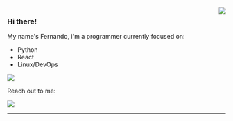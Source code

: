 <img align='right' src="https://github-readme-stats.vercel.app/api?username=fmotaf&show_icons=true&title_color=783c00&text_color=af552e&icon_color=783c00&bg_color=f8efd4&cache_seconds=2300">

### Hi there!

My name's Fernando, i'm a programmer currently focused on: 
<ul>
  <li> Python </li> 
  <li> React </li>
  <li> Linux/DevOps </li>
</ul>

<img src="https://img.shields.io/static/v1?label=Overview&message=FERNANDO&color=f8efd4&style=for-the-badge&logo=GitHub">

<p>

Reach out to me:
<br>  
</p>

<p>
  <a href="https://www.linkedin.com/in/fmotaf/" alt="Linkedin">
  <img src="https://img.shields.io/badge/-Linkedin-0e76a8?style=flat-square&logo=Linkedin&logoColor=white&link=https://www.linkedin.com/in/fmotaf/" /></a>
</p>

<hr>

